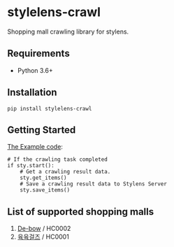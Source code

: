 stylelens-crawl
========
Shopping mall crawling library for stylens.

Requirements
------------------
* Python 3.6+

Installation
------------------
    pip install stylelens-crawl

Getting Started
------------------
[The Example code](test/test.py):

    # If the crawling task completed
    if sty.start():
        # Get a crawling result data.
        sty.get_items()
        # Save a crawling result data to Stylens Server
        sty.save_items()
        
List of supported shopping malls
------------------
1. [De-bow](http://de-bow.co.kr) / HC0002
2. [육육걸즈](http://66girls.co.kr) / HC0001
